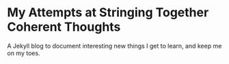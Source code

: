 # My Attempts at Stringing Together Coherent Thoughts

A Jekyll blog to document interesting new things I get to learn, and keep me on my toes.
